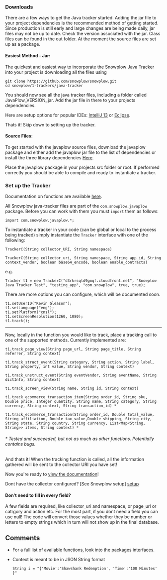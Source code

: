 

### Downloads

There are a few ways to get the Java tracker started. Adding the jar file to your project dependencies is the recommended method of getting started. Since production is still early and large changes are being made daily, jar files may not be up to date. Check the version associated with the jar. Class files can be found in the out folder. At the moment the source files are set up as a package.

#### Easiest Method - Jar:

The quickest and easiest way to incorporate the Snowplow Java Tracker into your project is downloading all the files using

    git clone https://github.com/snowplow/snowplow.git
    cd snowplow/1-trackers/java-tracker

You should now see all the java tracker files, including a folder called JavaPlow_VERSION_jar. Add the jar file in there to your projects dependencies.

Here are setup options for popular IDEs: [IntelliJ 13][intellij] or [Eclipse][eclipse].

Thats it! Skip down to setting up the tracker.

#### Source Files: 

To get started with the javaplow source files, download the javaplow package and either add the javaplow jar file to the list of dependencies or install the three library dependencies [Here][dependencies].

Place the javaplow package in your projects src folder or root. If performed correctly you should be able to compile and ready to instantiate a tracker.

### Set up the Tracker

Documentation on functions are available [here][documentation]. 

All Snowplow java-tracker files are part of the `com.snowplow.javaplow` package. Before you can work with them you must `import` them as follows:

    import com.snowplow.javaplow.*;

To instantiate a tracker in your code (can be global or local to the process being tracked) simply instantiate the `Tracker` interface with one of the following:

    TrackerC(String collector_URI, String namespace)

    TrackerC(String collector_uri, String namespace, String app_id, String context_vendor, boolean base64_encode, boolean enable_contracts)

e.g.

    Tracker t1 = new TrackerC("d3rkrsqld9gmqf.cloudfront.net", "Snowplow Java Tracker Test", "testing_app", "com.snowplow", true, true);

There are more options you can configure, which will be documented soon. 

    t1.setUserID("Kevin Gleason"); 
    t1.setLanguage("eng");
    t1.setPlatform("cnsl");
    t1.setScreenResolution(1260, 1080);
    t1.track();

----

Now, locally in the function you would like to track, place a tracking call to one of the supported methods. Currently implemented are:

    t1.track_page_view(String page_url, String page_title, String referrer, String context)

    t1.track_struct_event(String category, String action, String label, String property, int value, String vendor, String context)

    t1.track_unstruct_event(String eventVendor, String eventName, String dictInfo, String context)

    t1.track_screen_view(String name, String id, String context)

    t1.track_ecommerce_transaction_item(String order_id, String sku, Double price, Integer quantity, String name, String category, String currency, String context, String transaction_id) *

    t1.track_ecommerce_transaction(String order_id, Double total_value, String affiliation, Double tax_value,Double shipping, String city, String state, String country, String currency, List<Map<String, String>> items, String context) *

###### * Tested and succeeded, but not as much as other functions. Potentially contains bugs.

And thats it! When the tracking function is called, all the information gathered will be sent to the collector URI you have set!

Now you're ready to [view the documentation][documentation]!

Dont have the collector configured? [See Snowplow setup] [setup]

#### Don't need to fill in every field?

A few fields are required, like collector_uri and namespace, or page_url or catrgory and action etc. For the most part, if you dont need a field you can use null! The code will convert those values whether they be number or letters to empty strings which in turn will not show up in the final database.

## Comments

- For a full list of available functions, look into the packages interfaces.
- Context is meant to be in JSON String format

    `String i = "{'Movie':'Shawshank Redemption', 'Time':'100 Minutes' }"`


[java]: http://www.java.com/en/
[intellij]: http://www.jetbrains.com/idea/webhelp/configuring-module-dependencies-and-libraries.html
[eclipse]: http://www.informit.com/articles/article.aspx?p=367962
[snowplow]: http://snowplowanalytics.com

[dependencies]: https://drive.google.com/folderview?id=0B9v7AAtH8DSpWWZ1c3RUZjU3WlU&usp=sharing
[documentation]: https://gleasonk.github.io/Saggezza/JavaDoc/index.html

[techdocs-image]: https://d3i6fms1cm1j0i.cloudfront.net/github/images/techdocs.png
[setup-image]: https://d3i6fms1cm1j0i.cloudfront.net/github/images/setup.png
[roadmap-image]: https://d3i6fms1cm1j0i.cloudfront.net/github/images/roadmap.png
[contributing-image]: https://d3i6fms1cm1j0i.cloudfront.net/github/images/contributing.png

[techdocs]: https://github.com/snowplow/snowplow/wiki/Snowplow-technical-documentation
[setup]: https://github.com/snowplow/snowplow/wiki/Setting-up-Snowplow
[roadmap]: https://github.com/snowplow/snowplow/wiki
[contributing]: https://github.com/snowplow/snowplow/wiki/Contributing

[license]: http://www.apache.org/licenses/LICENSE-2.0
